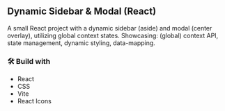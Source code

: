 ## Dynamic Sidebar & Modal (React)

A small React project with a dynamic sidebar (aside) and modal (center overlay), utilizing global context states. Showcasing: (global) context API, state management, dynamic styling, data-mapping.

### 🛠️ Build with

- React
- CSS
- Vite
- React Icons
